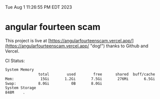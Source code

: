 Tue Aug  1 11:26:55 PM EDT 2023

# angular fourteen scam


This project is live at [https://angularfourteenscam.vercel.app/](https://angularfourteenscam.vercel.app/ "dog!") thanks to Github and Vercel.

CI Status: 

```bash
System Memory
               total        used        free      shared  buff/cache   available
Mem:            15Gi       1.2Gi       7.5Gi       276Mi       6.5Gi        13Gi
Swap:          8.0Gi          0B       8.0Gi
System Storage
848M	.
```
